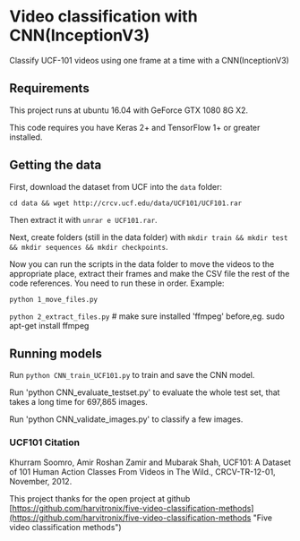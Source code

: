 # Video classification with CNN(InceptionV3)

Classify UCF-101 videos using one frame at a time with a CNN(InceptionV3)

## Requirements
This project runs at ubuntu 16.04 with GeForce GTX 1080 8G X2.

This code requires you have Keras 2+ and TensorFlow 1+ or greater installed. 

## Getting the data

First, download the dataset from UCF into the `data` folder:

`cd data && wget http://crcv.ucf.edu/data/UCF101/UCF101.rar`

Then extract it with `unrar e UCF101.rar`.

Next, create folders (still in the data folder) with `mkdir train && mkdir test && mkdir sequences && mkdir checkpoints`.

Now you can run the scripts in the data folder to move the videos to the appropriate place, extract their frames and make the CSV file the rest of the code references. You need to run these in order. Example:

`python 1_move_files.py`

`python 2_extract_files.py`  # make sure installed 'ffmpeg' before,eg. sudo apt-get install ffmpeg 

## Running models

Run `python CNN_train_UCF101.py` to train and save the CNN model.

Run 'python CNN_evaluate_testset.py' to evaluate the whole test set, that takes a long time for 697,865 images.

Run 'python CNN_validate_images.py' to classify a few images.

### UCF101 Citation

Khurram Soomro, Amir Roshan Zamir and Mubarak Shah, UCF101: A Dataset of 101 Human Action Classes From Videos in The Wild., CRCV-TR-12-01, November, 2012. 

This project thanks for the open project at github [https://github.com/harvitronix/five-video-classification-methods](https://github.com/harvitronix/five-video-classification-methods "Five video classification methods")
